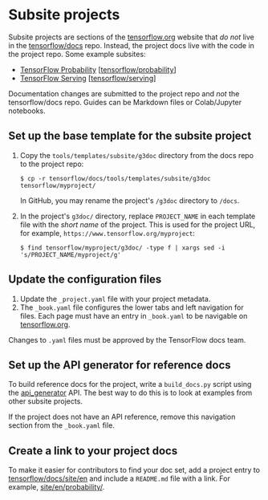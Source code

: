 # Subsite projects

Subsite projects are sections of the
[tensorflow.org](https://www.tensorflow.org) website that *do not* live in the
[tensorflow/docs](https://github.com/tensorflow/docs) repo. Instead, the project
docs live with the code in the project repo. Some example subsites:

* [TensorFlow Probability](https://www.tensorflow.org/probability/)
  [[tensorflow/probability](https://github.com/tensorflow/probability)]
* [TensorFlow Serving](https://www.tensorflow.org/serving/)
  [[tensorflow/serving](https://github.com/tensorflow/serving)]

Documentation changes are submitted to the project repo and *not* the
tensorflow/docs repo. Guides can be Markdown files or Colab/Jupyter notebooks.

## Set up the base template for the subsite project

1. Copy the `tools/templates/subsite/g3doc` directory from the docs repo to the
   project repo:

   ```
   $ cp -r tensorflow/docs/tools/templates/subsite/g3doc tensorflow/myproject/
   ```

	In GitHub, you may rename the project's `/g3doc` directory to `/docs`.

2. In the project's `g3doc/` directory, replace `PROJECT_NAME` in each template
   file with the *short name* of the project. This is used for the project URL,
   for example, `https://www.tensorflow.org/myproject`:

   ```
   $ find tensorflow/myproject/g3doc/ -type f | xargs sed -i 's/PROJECT_NAME/myproject/g'
   ```

## Update the configuration files

1. Update the `_project.yaml` file with your project metadata.
2. The `_book.yaml` file configures the lower tabs and left navigation for
   files. Each page must have an entry in `_book.yaml` to be navigable on
   [tensorflow.org](https://www.tensorflow.org).

Changes to `.yaml` files must be approved by the TensorFlow docs team.

## Set up the API generator for reference docs

To build reference docs for the project, write a `build_docs.py` script using the
[api_generator](https://github.com/tensorflow/docs/tree/master/tools/tensorflow_docs/api_generator)
API. The best way to do this is to look at examples from other subsite projects.

If the project does not have an API reference, remove this navigation section
from the `_book.yaml` file.

## Create a link to your project docs

To make it easier for contributors to find your doc set, add a project entry to
[tensorflow/docs/site/en](https://github.com/tensorflow/docs/blob/master/g3doc/en/)
and include a `README.md` file with a link. For example,
[site/en/probability/](https://github.com/tensorflow/docs/blob/master/g3doc/en/probability/).
